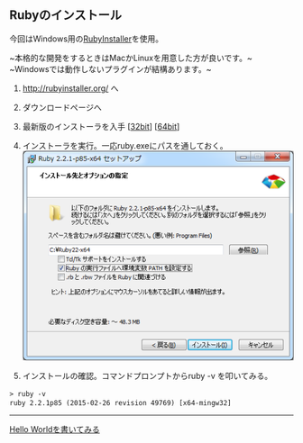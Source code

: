 ## Rubyのインストール
今回はWindows用の[RubyInstaller](http://rubyinstaller.org/)を使用。

~本格的な開発をするときはMacかLinuxを用意した方が良いです。~  
~Windowsでは動作しないプラグインが結構あります。~

1. http://rubyinstaller.org/ へ
2. ダウンロードページへ
3. 最新版のインストーラを入手 [[32bit](http://dl.bintray.com/oneclick/rubyinstaller/rubyinstaller-2.2.1.exe)] [[64bit](http://dl.bintray.com/oneclick/rubyinstaller/rubyinstaller-2.2.1-x64.exe)]
4. インストーラを実行。一応ruby.exeにパスを通しておく。
![path](img/installer.png)

5. インストールの確認。コマンドプロンプトからruby -v を叩いてみる。

```dos
> ruby -v
ruby 2.2.1p85 (2015-02-26 revision 49769) [x64-mingw32]
```

----

[Hello Worldを書いてみる](03_helloworld.md)
